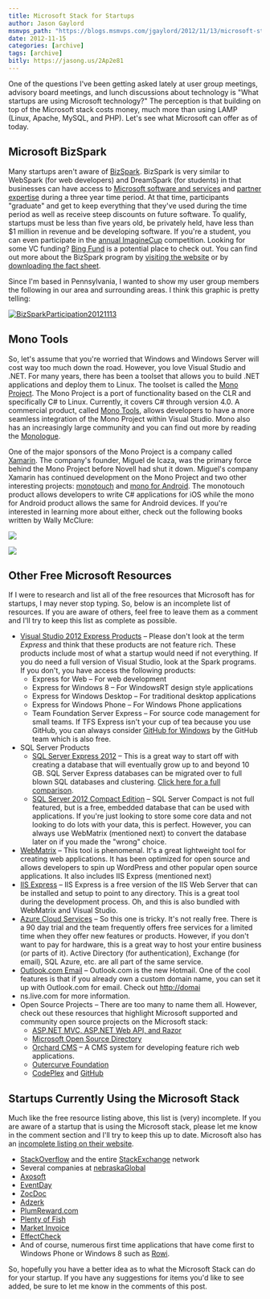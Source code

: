 ```yaml
---
title: Microsoft Stack for Startups
author: Jason Gaylord
msmvps_path: "https://blogs.msmvps.com/jgaylord/2012/11/13/microsoft-stack-for-startups/"
date: 2012-11-15
categories: [archive]
tags: [archive]
bitly: https://jasong.us/2Ap2e81
---
```


One of the questions I've been getting asked lately at user group meetings, advisory board meetings, and lunch discussions about technology is "What startups are using Microsoft technology?" The perception is that building on top of the Microsoft stack costs money, much more than using LAMP (Linux, Apache, MySQL, and PHP). Let's see what Microsoft can offer as of today.

## Microsoft BizSpark
Many startups aren't aware of [](http://www.microsoft.com/bizspark/)[BizSpark](http://jasong.us/W1fCmJ). BizSpark is very similar to WebSpark (for web developers) and DreamSpark (for students) in that businesses can have access to [Microsoft software and services](http://jasong.us/SjCszF) and [partner expertise](http://jasong.us/SjCeIM) during a three year time period. At that time, participants "graduate" and get to keep everything that they've used during the time period as well as receive steep discounts on future software. To qualify, startups must be less than five years old, be privately held, have less than $1 million in revenue and be developing software. If you're a student, you can even participate in the [annual ImagineCup](http://jasong.us/W1f5kQ) competition. Looking for some VC funding? [Bing Fund](http://jasong.us/X3mZeO) is a potential place to check out. You can find out more about the BizSpark program by [visiting the website](http://jasong.us/W1fCmJ) or by [](http://www.microsoft.com/BizSpark/ShowItem.aspx?LocalizedItemId=11488)[downloading the fact sheet](http://jasong.us/SjIQXT).

Since I'm based in Pennsylvania, I wanted to show my user group members the following in our area and surrounding areas. I think this graphic is pretty telling:

[![BizSparkParticipation20121113](http://jasongaylord.com/Media/Default/Windows-Live-Writer/c807bf986c7f_8993/BizSparkParticipation20121113_thumb.jpg "BizSparkParticipation20121113")](http://jasongaylord.com/Media/Default/Windows-Live-Writer/c807bf986c7f_8993/BizSparkParticipation20121113_2.jpg)

## Mono Tools
So, let's assume that you're worried that Windows and Windows Server will cost way too much down the road. However, you love Visual Studio and .NET. For many years, there has been a toolset that allows you to build .NET applications and deploy them to Linux. The toolset is called the [](http://www.mono-project.com/)[Mono Project](http://jasong.us/GXczzu). The Mono Project is a port of functionality based on the CLR and specifically C# to Linux. Currently, it covers C# through version 4.0. A commercial product, called [](http://mono-tools.com/)[Mono Tools](http://jasong.us/SjJLaL), allows developers to have a more seamless integration of the Mono Project within Visual Studio. Mono also has an increasingly large community and you can find out more by reading the [Monologue](http://jasong.us/SjLaOC).

One of the major sponsors of the Mono Project is a company called [Xamarin](http://jasong.us/SjM39E). The company's founder, Miguel de Icaza, was the primary force behind the Mono Project before Novell had shut it down. Miguel's company Xamarin has continued development on the Mono Project and two other interesting projects: [monotouch](http://jasong.us/SjM9hI) and [mono for Android](http://jasong.us/SjMeSs). The monotouch product allows developers to write C# applications for iOS while the mono for Android product allows the same for Android devices. If you're interested in learning more about either, check out the following books written by Wally McClure:

[![](http://ws.assoc-amazon.com/widgets/q?_encoding=UTF8&ASIN=047063782X&Format=_SL110_&ID=AsinImage&MarketPlace=US&ServiceVersion=20070822&WS=1&tag=jasongaylor01-20)](https://www.amazon.com/gp/product/047063782X/ref=as_li_ss_tl?ie=UTF8&linkCode=ll1&tag=jasongaylor01-20&linkId=b06535aa9848a357b825672f27834f03&language=en_US)

[![](http://ws.assoc-amazon.com/widgets/q?_encoding=UTF8&ASIN=1118026438&Format=_SL110_&ID=AsinImage&MarketPlace=US&ServiceVersion=20070822&WS=1&tag=jasongaylor01-20)](https://www.amazon.com/gp/product/1118026438/ref=as_li_ss_tl?ie=UTF8&linkCode=ll1&tag=jasongaylor01-20&linkId=e151b5362fa4675ad98a69724d9efd98&language=en_US)

## Other Free Microsoft Resources
If I were to research and list all of the free resources that Microsoft has for startups, I may never stop typing. So, below is an incomplete list of resources. If you are aware of others, feel free to leave them as a comment and I'll try to keep this list as complete as possible.

-   [](http://www.microsoft.com/visualstudio/eng/products/visual-studio-express-products)[Visual Studio 2012 Express Products](http://jasong.us/W1uy4g) – Please don't look at the term _Express_ and think that these products are not feature rich. These products include most of what a startup would need if not everything. If you do need a full version of Visual Studio, look at the Spark programs. If you don't, you have access the following products:
    -   Express for Web – For web development
    -   Express for Windows 8 – For WindowsRT design style applications
    -   Express for Windows Desktop – For traditional desktop applications
    -   Express for Windows Phone – For Windows Phone applications
    -   Team Foundation Server Express – For source code management for small teams. If TFS Express isn't your cup of tea because you use GitHub, you can always consider [GitHub for Windows](http://jasong.us/W1Aryt) by the GitHub team which is also free.
-   SQL Server Products
    -   [](http://www.microsoft.com/sqlserver/en/us/editions/2012-editions/express.aspx)[SQL Server Express 2012](http://jasong.us/W1vVzO) – This is a great way to start off with creating a database that will eventually grow up to and beyond 10 GB. SQL Server Express databases can be migrated over to full blown SQL databases and clustering. [Click here for a full comparison](http://jasong.us/W1weuu).
    -   [](http://www.microsoft.com/sqlserver/en/us/editions/2012-editions/compact.aspx)[SQL Server 2012 Compact Edition](http://jasong.us/W1wGZZ) – SQL Server Compact is not full featured, but is a free, embedded database that can be used with applications. If you're just looking to store some core data and not looking to do lots with your data, this is perfect. However, you can always use WebMatrix (mentioned next) to convert the database later on if you made the "wrong" choice.
-   [](http://www.microsoft.com/web/webmatrix/)[WebMatrix](http://jasong.us/W1wWrI) – This tool is phenomenal. It's a great lightweight tool for creating web applications. It has been optimized for open source and allows developers to spin up WordPress and other popular open source applications. It also includes IIS Express (mentioned next)
-   [](http://www.iis.net/learn/extensions/introduction-to-iis-express/iis-express-overview)[IIS Express](http://jasong.us/W1xVYW) – IIS Express is a free version of the IIS Web Server that can be installed and setup to point to any directory. This is a great tool during the development process. Oh, and this is also bundled with WebMatrix and Visual Studio.
-   [](http://www.windowsazure.com/en-us/pricing/calculator/)[Azure Cloud Services](http://jasong.us/W1yqCg) – So this one is tricky. It's not really free. There is a 90 day trial and the team frequently offers free services for a limited time when they offer new features or products. However, if you don't want to pay for hardware, this is a great way to host your entire business (or parts of it). Active Directory (for authentication), Exchange (for email), SQL Azure, etc. are all part of the same service.
-   [](http://www.outlook.com)[Outlook.com Email](http://jasong.us/W1zo1v) – Outlook.com is the new Hotmail. One of the cool features is that if you already own a custom domain name, you can set it up with Outlook.com for email. Check out [http://domai](http://domai)
-   ns.live.com for more information.
-   Open Source Projects – There are too many to name them all. However, check out these resources that highlight Microsoft supported and community open source projects on the Microsoft stack:
    -   [ASP.NET MVC, ASP.NET Web API, and Razor](http://jasong.us/W1zPsw)
    -   [](http://www.microsoft.com/opensource/directory.aspx)[Microsoft Open Source Directory](http://jasong.us/W1zZAa)
    -   [Orchard CMS](http://jasong.us/W1ARVv) – A CMS system for developing feature rich web applications.
    -   [](http://www.outercurve.org/)[Outercurve Foundation](http://jasong.us/W1BiiF)
    -   [CodePlex](http://jasong.us/W1Ab2t) and [GitHub](http://jasong.us/UAJFlf)

## Startups Currently Using the Microsoft Stack
Much like the free resource listing above, this list is (very) incomplete. If you are aware of a startup that is using the Microsoft stack, please let me know in the comment section and I'll try to keep this up to date. Microsoft also has an [incomplete listing on their website](http://jasong.us/W1BSNf).

-   [](http://stackoverflow.com/)[StackOverflow](http://jasong.us/W1BBtU) and the entire [StackExchange](http://jasong.us/W1BJJL) network
-   Several companies at [nebraskaGlobal](http://jasong.us/TDiVfA)
-   [](http://www.axosoft.com/)[Axosoft](http://jasong.us/TDj6aF)
-   [](http://app.eventday.com/)[EventDay](http://jasong.us/TDjjus)
-   [](http://www.zocdoc.com/)[ZocDoc](http://jasong.us/TYI9Hs)
-   [](http://www.adzerk.com/)[Adzerk](http://jasong.us/TYIpGn)
-   [](http://plumreward.com/)[PlumReward.com](http://jasong.us/TYIwl8)
-   [](http://www.pof.com/)[Plenty of Fish](http://jasong.us/TDfu8M)
-   [](http://marketinvoice.com/)[Market Invoice](http://jasong.us/TDgolA)
-   [](http://effectcheck.com/)[EffectCheck](http://jasong.us/TDipOI)
-   And of course, numerous first time applications that have come first to Windows Phone or Windows 8 such as [](PDP?PFN=HiddenPineappleLLC.Rowi_8364z769gkj0p&qpvt=Rowi)[Rowi](PDP?PFN=HiddenPineappleLLC.Rowi_8364z769gkj0p&qpvt=Rowi).

So, hopefully you have a better idea as to what the Microsoft Stack can do for your startup. If you have any suggestions for items you'd like to see added, be sure to let me know in the comments of this post.